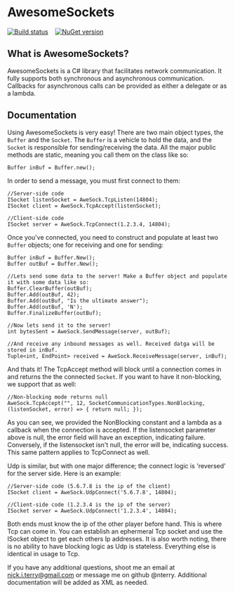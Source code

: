 AwesomeSockets
=========


[![Build status](https://ci.appveyor.com/api/projects/status/smh77tfj8rbqsiuy)](https://ci.appveyor.com/project/nterry/awesomesockets)&nbsp;&nbsp;&nbsp;&nbsp;[![NuGet version](https://badge.fury.io/nu/AwesomeSockets.png)](http://badge.fury.io/nu/AwesomeSockets)


What is AwesomeSockets?
-----------------------

AwesomeSockets is a C# library that facilitates network communication. It fully supports both 
synchronous and asynchronous communication. Callbacks for asynchronous calls can be provided 
as either a delegate or as a lambda.
	
Documentation
-------------
	
Using AwesomeSockets is very easy! There are two main object types, the `Buffer` and the `Socket`. The `Buffer` is a vehicle to hold the data, and the `Socket` is responsible for sending/receiving the data. All the major public methods are static, meaning you call them on the class like so:

	
	Buffer inBuf = Buffer.new();
	
In order to send a message, you must first connect to them:

	//Server-side code
	ISocket listenSocket = AweSock.TcpListen(14804);
	ISocket client = AweSock.TcpAccept(listenSocket);
	
	//Client-side code
	ISocket server = AweSock.TcpConnect(1.2.3.4, 14804);
	
Once you've connected, you need to construct and populate at least two `Buffer` objects; one for receiving and one for sending:

	Buffer inBuf = Buffer.New();
	Buffer outBuf = Buffer.New();
	
	//Lets send some data to the server! Make a Buffer object and populate it with some data like so:
	Buffer.ClearBuffer(outBuf);
	Buffer.Add(outBuf, 42);
	Buffer.Add(outBuf, "Is the ultimate answer");
	Buffer.Add(outBuf, 'N');
	Buffer.FinalizeBuffer(outBuf);
	
	//Now lets send it to the server!
	int bytesSent = AweSock.SendMessage(server, outBuf);
	
	//And receive any inbound messages as well. Received datga will be stored in inBuf. 
	Tuple<int, EndPoint> received = AweSock.ReceiveMessage(server, inBuf);

	
And thats it! The TcpAccept method will block until a connection comes in and returns the the connected `Socket`. If you want to have it non-blocking, we support that as well:
	
	//Non-blocking mode returns null
	AweSock.TcpAccept("", 12, SocketCommunicationTypes.NonBlocking, (listenSocket, error) => { return null; });
		
As you can see, we provided the NonBlocking constant and a lambda as a callback when the connection is accepted. If the listensocket parameter above is null, the error field will have an exception, indicating failure. Conversely, if the listensocket isn't null, the error will be, indicating success. This same pattern applies to TcpConnect as well.

Udp is similar, but with one major difference; the connect logic is 'reversed' for the server side. Here is an example:

	//Server-side code (5.6.7.8 is the ip of the client)
	ISocket client = AweSock.UdpConnect('5.6.7.8', 14804);
	
	//Client-side code (1.2.3.4 is the ip of the server)
	ISocket server = AweSock.UdpConnect('1.2.3.4', 14804);
	
Both ends must know the ip of the other player before hand. This is where Tcp can come in. You can establish an ephermeral Tcp socket and use the ISocket object to get each others Ip addresses. It is also worth noting, there is no ability to have blocking logic as Udp is stateless. Everything else is identical in usage to Tcp.

If you have any additional questions, shoot me an email at nick.i.terry@gmail.com or message me on github @nterry. Additional documentation will be added as XML as needed.
